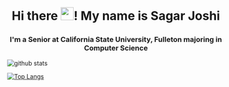 # <p align="center">Hi there <img src="https://raw.githubusercontent.com/MartinHeinz/MartinHeinz/master/wave.gif" width="30px">! My name is Sagar Joshi</p>

### <p align="center">I'm a Senior at California State University, Fulleton majoring in Computer Science</p>

![github stats](https://github-readme-stats.vercel.app/api?username=sagar0698&show_icons=true&theme=radical&show_icons=true&line_height=200)

[![Top Langs](https://github-readme-stats.vercel.app/api/top-langs/?username=sagar0698&layout=compact&langs_count=8)](https://github.com/anuraghazra/github-readme-stats)

<!--
Here are some ideas to get you started:

- 🔭 I’m currently working on ...
- 🌱 I’m currently learning ...
- 👯 I’m looking to collaborate on ...
- 🤔 I’m looking for help with ...
- 💬 Ask me about ...
- 📫 How to reach me: ...
- 😄 Pronouns: ...
- ⚡ Fun fact: ...
-->
